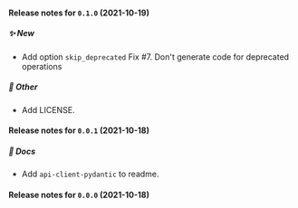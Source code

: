 
#### Release notes for `0.1.0` (2021-10-19)

##### ✨ New

- Add option `skip_deprecated` Fix #7.
  Don't generate code for deprecated operations

##### 🌱 Other

- Add LICENSE.


#### Release notes for `0.0.1` (2021-10-18)

##### 📝 Docs

- Add `api-client-pydantic` to readme.


#### Release notes for `0.0.0` (2021-10-18)
